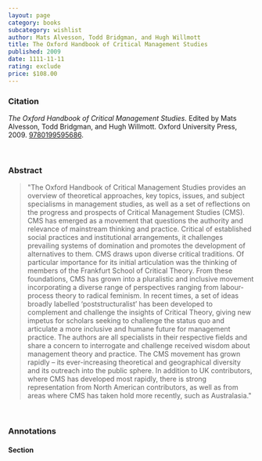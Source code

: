 ```yaml
---
layout: page
category: books
subcategory: wishlist
author: Mats Alvesson, Todd Bridgman, and Hugh Willmott
title: The Oxford Handbook of Critical Management Studies
published: 2009
date: 1111-11-11
rating: exclude
price: $108.00
---
```


### Citation

*The Oxford Handbook of Critical Management Studies.* Edited by Mats Alvesson, Todd Bridgman, and Hugh Willmott. Oxford University Press, 2009. [9780199595686](https://academic.oup.com/edited-volume/34511).

<br>

### Abstract

> "The Oxford Handbook of Critical Management Studies provides an overview of theoretical approaches, key topics, issues, and subject specialisms in management studies, as well as a set of reflections on the progress and prospects of Critical Management Studies (CMS). CMS has emerged as a movement that questions the authority and relevance of mainstream thinking and practice. Critical of established social practices and institutional arrangements, it challenges prevailing systems of domination and promotes the development of alternatives to them. CMS draws upon diverse critical traditions. Of particular importance for its initial articulation was the thinking of members of the Frankfurt School of Critical Theory. From these foundations, CMS has grown into a pluralistic and inclusive movement incorporating a diverse range of perspectives ranging from labour-process theory to radical feminism. In recent times, a set of ideas broadly labelled ‘poststructuralist’ has been developed to complement and challenge the insights of Critical Theory, giving new impetus for scholars seeking to challenge the status quo and articulate a more inclusive and humane future for management practice. The authors are all specialists in their respective fields and share a concern to interrogate and challenge received wisdom about management theory and practice. The CMS movement has grown rapidly – its ever-increasing theoretical and geographical diversity and its outreach into the public sphere. In addition to UK contributors, where CMS has developed most rapidly, there is strong representation from North American contributors, as well as from areas where CMS has taken hold more recently, such as Australasia."

<br>

### Annotations

#### Section

<br>
